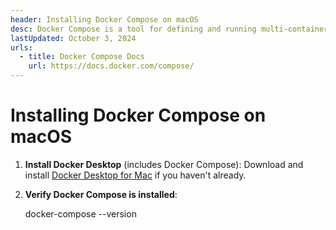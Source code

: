 ```yaml
---
header: Installing Docker Compose on macOS
desc: Docker Compose is a tool for defining and running multi-container Docker applications using a simple YAML file.
lastUpdated: October 3, 2024
urls:
  - title: Docker Compose Docs
    url: https://docs.docker.com/compose/
---
```


# Installing Docker Compose on macOS

1. **Install Docker Desktop** (includes Docker Compose): Download and install [Docker Desktop for Mac](https://www.docker.com/products/docker-desktop) if you haven't already.

2. **Verify Docker Compose is installed**:
   
   docker-compose --version
